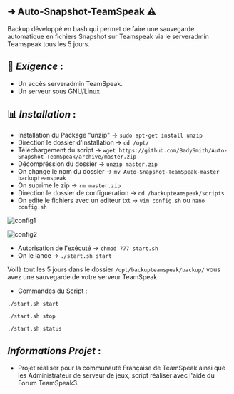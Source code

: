 ## ➜ Auto-Snapshot-TeamSpeak ⚠️
    
Backup développé en bash qui permet de faire une sauvegarde automatique en fichiers Snapshot sur Teamspeak via le serveradmin Teamspeak tous les 5 jours.

## 📃 *__Exigence__* :
* Un accès serveradmin TeamSpeak.
* Un serveur sous GNU/Linux.

## 📊 *__Installation__* :

* Installation du Package "unzip" -> `sudo apt-get install unzip`
* Direction le dossier d'installation -> `cd /opt/`
* Téléchargement du script -> `wget https://github.com/BadySmith/Auto-Snapshot-TeamSpeak/archive/master.zip`
* Décompréssion du dossier -> `unzip master.zip`
* On change le nom du dossier -> `mv Auto-Snapshot-TeamSpeak-master backupteamspeak`
* On suprime le zip -> `rm master.zip`
* Direction le dossier de configueration -> `cd /backupteamspeak/scripts`
* On edite le fichiers avec un editeur txt -> `vim config.sh` ou `nano config.sh`

![config1](https://image.noelshack.com/fichiers/2018/19/1/1525710935-capture.png)

![config2](https://image.noelshack.com/fichiers/2018/19/1/1525710798-capture.png)

* Autorisation de l'exécuté -> `chmod 777 start.sh`
* On le lance -> `./start.sh start`

Voilà tout les 5 jours dans le dossier `/opt/backupteamspeak/backup/` vous avez une sauvegarde de votre serveur TeamSpeak.

* Commandes du Script : 

`./start.sh start` 

`./start.sh stop`

`./start.sh status`

## *__Informations Projet__* :
* Projet réaliser pour la communauté Française de TeamSpeak ainsi que les Administrateur de serveur de jeux, script réaliser avec l'aide du Forum TeamSpeak3.
